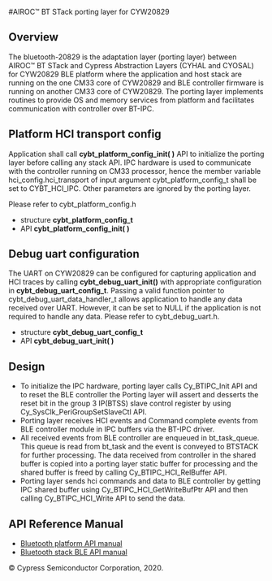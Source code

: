﻿#AIROC™ BT STack porting layer for CYW20829

## Overview
The bluetooth-20829 is the adaptation layer (porting layer) between AIROC™ BT STack and 
Cypress Abstraction Layers (CYHAL and CYOSAL) for CYW20829 BLE platform where the application and host stack are running on the one CM33 core of CYW20829 and BLE controller firmware is running on another CM33 core of CYW20829.
The porting layer implements routines to provide OS and memory services from platform and facilitates communication with controller over BT-IPC.

## Platform HCI transport config
Application shall call **cybt_platform_config_init( )** API to initialize the porting layer before calling any stack API.
IPC hardware is used to communicate with the controller running on CM33 processor, hence the member variable hci_config.hci_transport of input argument cybt_platform_config_t shall be set to CYBT_HCI_IPC.
Other parameters are ignored by the porting layer.

Please refer to cybt_platform_config.h 

*  structure **cybt_platform_config_t**
*  API **cybt_platform_config_init( )**

## Debug uart configuration
The UART on CYW20829 can be configured for capturing application and HCI traces by calling **cybt_debug_uart_init()** with appropriate configuration in **cybt_debug_uart_config_t**.
Passing a valid function pointer to cybt_debug_uart_data_handler_t allows application to handle any data received over UART. However, it can be set to NULL if the application is not required to handle any data.
Please refer to cybt_debug_uart.h.

*  structure **cybt_debug_uart_config_t**
*  API **cybt_debug_uart_init( )**

## Design 
* To initialize the IPC hardware, porting layer calls Cy_BTIPC_Init API and to reset the BLE controller the Porting layer will assert and desserts the reset bit in the group 3 IP(BTSS) slave control register by using Cy_SysClk_PeriGroupSetSlaveCtl API.
* Porting layer receives HCI events and Command complete events from BLE controller module in IPC buffers via the BT-IPC driver.
* All received events from BLE controller are enqueued in bt_task_queue. This queue is read from bt_task and the event is conveyed to BTSTACK for further processing. The data received from controller in the shared buffer is copied into a porting layer static buffer for processing and the shared buffer is freed by calling Cy_BTIPC_HCI_RelBuffer  API.
* Porting layer sends hci commands and data to BLE controller by getting IPC shared buffer using Cy_BTIPC_HCI_GetWriteBufPtr API and then calling Cy_BTIPC_HCI_Write API to send the data.


## API Reference Manual
 - [Bluetooth platform API manual](https://infineon.github.io/bluetooth-freertos/api_reference_manual/html/index.html)
 - [Bluetooth stack BLE API manual](https://infineon.github.io/btstack/ble/api_reference_manual/html/index.html)
    
© Cypress Semiconductor Corporation, 2020.